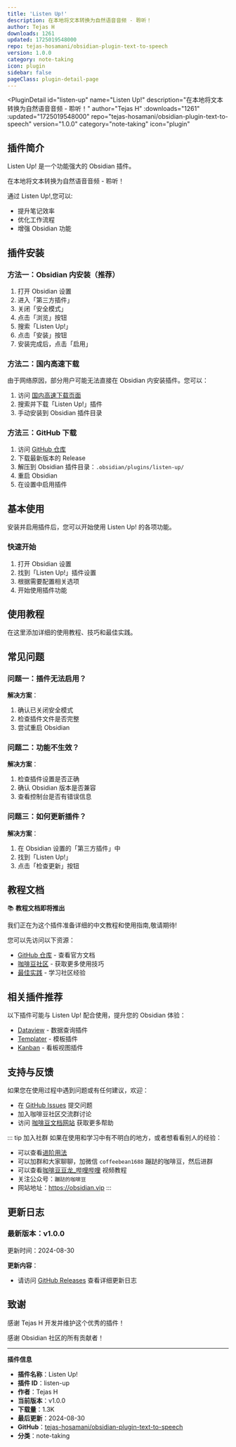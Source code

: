 ```yaml
---
title: 'Listen Up!'
description: 在本地将文本转换为自然语音音频 - 聆听！
author: Tejas H
downloads: 1261
updated: 1725019548000
repo: tejas-hosamani/obsidian-plugin-text-to-speech
version: 1.0.0
category: note-taking
icon: plugin
sidebar: false
pageClass: plugin-detail-page
---
```


<PluginDetail
  id="listen-up"
  name="Listen Up!"
  description="在本地将文本转换为自然语音音频 - 聆听！"
  author="Tejas H"
  :downloads="1261"
  :updated="1725019548000"
  repo="tejas-hosamani/obsidian-plugin-text-to-speech"
  version="1.0.0"
  category="note-taking"
  icon="plugin"
>

<!-- AUTO_GENERATED_START -->
## 插件简介

Listen Up! 是一个功能强大的 Obsidian 插件。

在本地将文本转换为自然语音音频 - 聆听！

通过 Listen Up!,您可以:

- 提升笔记效率
- 优化工作流程
- 增强 Obsidian 功能

<!-- AUTO_GENERATED_END -->

<!-- AUTO_GENERATED_START -->
## 插件安装

### 方法一：Obsidian 内安装（推荐）

1. 打开 Obsidian 设置
2. 进入「第三方插件」
3. 关闭「安全模式」
4. 点击「浏览」按钮
5. 搜索「Listen Up!」
6. 点击「安装」按钮
7. 安装完成后，点击「启用」

### 方法二：国内高速下载

由于网络原因，部分用户可能无法直接在 Obsidian 内安装插件。您可以：

1. 访问 [国内高速下载页面](/zh/documentation/obsidian-plugins-download.html)
2. 搜索并下载「Listen Up!」插件
3. 手动安装到 Obsidian 插件目录

### 方法三：GitHub 下载

1. 访问 [GitHub 仓库](https://github.com/tejas-hosamani/obsidian-plugin-text-to-speech)
2. 下载最新版本的 Release
3. 解压到 Obsidian 插件目录：`.obsidian/plugins/listen-up/`
4. 重启 Obsidian
5. 在设置中启用插件

## 基本使用

安装并启用插件后，您可以开始使用 Listen Up! 的各项功能。

### 快速开始

1. 打开 Obsidian 设置
2. 找到「Listen Up!」插件设置
3. 根据需要配置相关选项
4. 开始使用插件功能

<!-- AUTO_GENERATED_END -->

<!-- CUSTOM_CONTENT_START:tutorial -->
## 使用教程

在这里添加详细的使用教程、技巧和最佳实践。

<!-- CUSTOM_CONTENT_END:tutorial -->

<!-- SHARED_CONTENT_START -->
## 常见问题

### 问题一：插件无法启用？

**解决方案**：
1. 确认已关闭安全模式
2. 检查插件文件是否完整
3. 尝试重启 Obsidian

### 问题二：功能不生效？

**解决方案**：
1. 检查插件设置是否正确
2. 确认 Obsidian 版本是否兼容
3. 查看控制台是否有错误信息

### 问题三：如何更新插件？

**解决方案**：
1. 在 Obsidian 设置的「第三方插件」中
2. 找到「Listen Up!」
3. 点击「检查更新」按钮

## 教程文档

📚 **教程文档即将推出**

我们正在为这个插件准备详细的中文教程和使用指南,敬请期待!

您可以先访问以下资源：
- [GitHub 仓库](https://github.com/tejas-hosamani/obsidian-plugin-text-to-speech) - 查看官方文档
- [咖啡豆社区](/zh/bases/) - 获取更多使用技巧
- [最佳实践](/zh/best-practices/) - 学习社区经验

## 相关插件推荐

以下插件可能与 Listen Up! 配合使用，提升您的 Obsidian 体验：

- [Dataview](/zh/plugins/dataview.html) - 数据查询插件
- [Templater](/zh/plugins/templater-obsidian.html) - 模板插件
- [Kanban](/zh/plugins/obsidian-kanban.html) - 看板视图插件

## 支持与反馈

如果您在使用过程中遇到问题或有任何建议，欢迎：

- 在 [GitHub Issues](https://github.com/tejas-hosamani/obsidian-plugin-text-to-speech/issues) 提交问题
- 加入咖啡豆社区交流群讨论
- 访问 [咖啡豆文档网站](https://obsidian.vip) 获取更多帮助

::: tip 加入社群
如果在使用和学习中有不明白的地方，或者想看看别人的经验：
- 可以查看[进阶用法](/zh/advanced)
- 可以加群和大家聊聊，加微信 `coffeebean1688` 蹦跶的咖啡豆，然后进群
- 可以查看[咖啡豆豆龙_哔哩哔哩](https://space.bilibili.com/618777356) 视频教程
- 关注公众号：`蹦跶的咖啡豆`
- 网站地址：https://obsidian.vip
:::
<!-- SHARED_CONTENT_END -->

<!-- AUTO_GENERATED_START -->
## 更新日志

### 最新版本：v1.0.0

更新时间：2024-08-30

**更新内容**：
- 请访问 [GitHub Releases](https://github.com/tejas-hosamani/obsidian-plugin-text-to-speech/releases) 查看详细更新日志

## 致谢

感谢 Tejas H 开发并维护这个优秀的插件！

感谢 Obsidian 社区的所有贡献者！

---

**插件信息**
- **插件名称**：Listen Up!
- **插件 ID**：listen-up
- **作者**：Tejas H
- **当前版本**：v1.0.0
- **下载量**：1.3K
- **最后更新**：2024-08-30
- **GitHub**：[tejas-hosamani/obsidian-plugin-text-to-speech](https://github.com/tejas-hosamani/obsidian-plugin-text-to-speech)
- **分类**：note-taking
<!-- AUTO_GENERATED_END -->

</PluginDetail>

